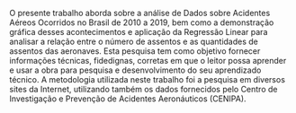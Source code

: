 O presente trabalho aborda sobre a análise de Dados sobre Acidentes Aéreos Ocorridos no Brasil de 2010 a 2019, bem como a demonstração gráfica desses acontecimentos e aplicação da Regressão Linear para analisar a relação entre o número de assentos e as quantidades de assentos das aeronaves.
Esta pesquisa tem como objetivo fornecer informações técnicas, fidedignas, corretas
em que o leitor possa aprender e usar a obra para pesquisa e desenvolvimento do seu
aprendizado técnico.
A metodologia utilizada neste trabalho foi a pesquisa em diversos sites da Internet,
utilizando também os dados fornecidos pelo Centro de Investigação e Prevenção de Acidentes Aeronáuticos (CENIPA). 
